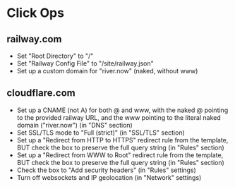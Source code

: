 # Click Ops

## railway.com

- Set "Root Directory" to "/"
- Set "Railway Config File" to "/site/railway.json"
- Set up a custom domain for "river.now" (naked, without www)

## cloudflare.com

- Set up a CNAME (not A) for both @ and www, with the naked @ pointing to the
  provided railway URL, and the www pointing to the literal naked domain
  ("river.now") (in "DNS" section)
- Set SSL/TLS mode to "Full (strict)" (in "SSL/TLS" section)
- Set up a "Redirect from HTTP to HTTPS" redirect rule from the template, BUT
  check the box to preserve the full query string (in "Rules" section)
- Set up a "Redirect from WWW to Root" redirect rule from the template, BUT
  check the box to preserve the full query string (in "Rules" section)
- Check the box to "Add security headers" (in "Rules" settings)
- Turn off websockets and IP geolocation (in "Network" settings)
